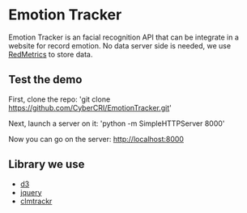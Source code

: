 # Emotion Tracker

Emotion Tracker is an facial recognition API that can be integrate in a website for record emotion. No data server side is needed, we use [RedMetrics](https://github.com/CyberCRI/RedMetrics) to store data.

## Test the demo
First, clone the repo:
'git clone https://github.com/CyberCRI/EmotionTracker.git'

Next, launch a server on it:
'python -m SimpleHTTPServer 8000'

Now you can go on the server:
[http://localhost:8000](http://localhost:8000)



## Library we use
- [d3](https://github.com/mbostock/d3)
- [jquery](https://jquery.com/)
- [clmtrackr](https://github.com/auduno/clmtrackr)